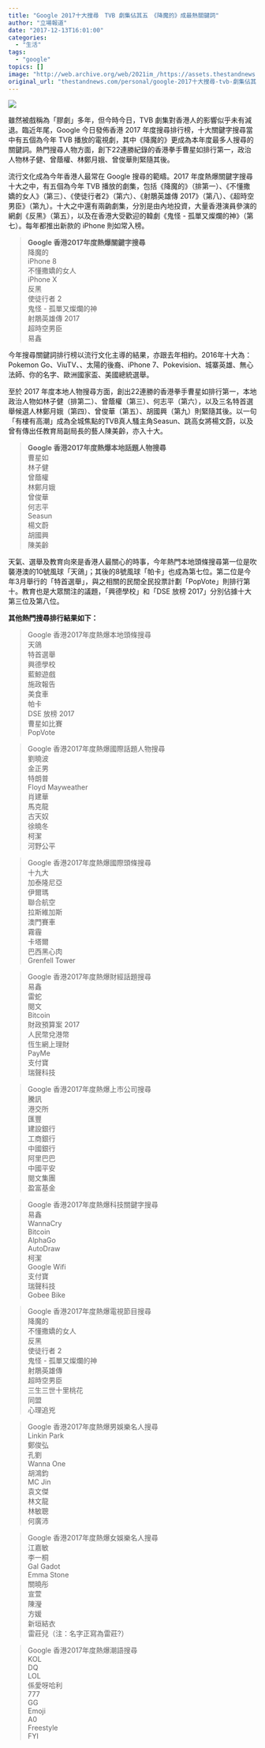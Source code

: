 ```yaml
---
title: "Google 2017十大搜尋　TVB 劇集佔其五　《降魔的》成最熱關鍵詞"
author: "立場報道"
date: "2017-12-13T16:01:00"
categories:
  - "生活"
tags:
  - "google"
topics: []
image: "http://web.archive.org/web/2021im_/https://assets.thestandnews.com/media/photos/google-01_DmO6P.png"
original_url: "thestandnews.com/personal/google-2017十大搜尋-tvb-劇集佔其五-降魔的-成最熱關鍵詞"
---
```

![](http://web.archive.org/web/2021im_/https://assets.thestandnews.com/media/photos/google-01_DmO6P.png)

雖然被戲稱為「膠劇」多年，但今時今日，TVB 劇集對香港人的影響似乎未有減退。臨近年尾，Google 今日發佈香港 2017 年度搜尋排行榜，十大關鍵字搜尋當中有五個為今年 TVB 播放的電視劇，其中《降魔的》更成為本年度最多人搜尋的關鍵詞。熱門搜尋人物方面，創下22連勝紀錄的香港拳手曹星如排行第一，政治人物林子健、曾蔭權、林鄭月娥、曾俊華則緊隨其後。

流行文化成為今年香港人最常在 Google 搜尋的範疇。2017 年度熱爆關鍵字搜尋十大之中，有五個為今年 TVB 播放的劇集，包括《降魔的》（排第一）、《不懂撒嬌的女人》（第三）、《使徒行者2》（第六）、《射鵰英雄傳 2017》（第八）、《超時空男臣》（第九）。十大之中還有兩齣劇集，分別是由內地投資，大量香港演員參演的網劇《反黑》（第五），以及在香港大受歡迎的韓劇《鬼怪 - 孤單又燦爛的神》（第七）。每年都推出新款的 iPhone 則如常入榜。

> **Google 香港2017年度熱爆關鍵字搜尋**  
> 降魔的  
> iPhone 8  
> 不懂撒嬌的女人  
> iPhone X  
> 反黑  
> 使徒行者 2  
> 鬼怪 - 孤單又燦爛的神  
> 射鵰英雄傳 2017  
> 超時空男臣  
> 易鑫

今年搜尋關鍵詞排行榜以流行文化主導的結果，亦跟去年相約。2016年十大為：Pokemon Go、ViuTV、、太陽的後裔、iPhone 7、Pokevision、城寨英雄、無心法師、你的名字、歐洲國家盃、美國總統選舉。

至於 2017 年度本地人物搜尋方面，創出22連勝的香港拳手曹星如排行第一，本地政治人物如林子健（排第二）、曾蔭權（第三）、何志平（第六），以及三名特首選舉候選人林鄭月娥（第四）、曾俊華（第五）、胡國興（第九）則緊隨其後。以一句「有樓有高潮」成為全城焦點的TVB真人騷主角Seasun、跳高女將楊文蔚，以及曾有傳出任教育局副局長的藝人陳美齡，亦入十大。

> **Google 香港2017年度熱爆本地話題人物搜尋**  
> 曹星如  
> 林子健  
> 曾蔭權  
> 林鄭月娥  
> 曾俊華  
> 何志平  
> Seasun  
> 楊文蔚  
> 胡國興  
> 陳美齡

天氣、選舉及教育向來是香港人最關心的時事，今年熱門本地頭條搜尋第一位是吹襲港澳的10號風球「天鴿」；其後的8號風球「帕卡」也成為第七位。第二位是今年3月舉行的「特首選舉」，與之相關的民間全民投票計劃「PopVote」則排行第十。教育也是大眾關注的議題，「興德學校」和「DSE 放榜 2017」分別佔據十大第三位及第八位。

**其他熱門搜尋排行結果如下：**

> Google 香港2017年度熱爆本地頭條搜尋  
> 天鴿  
> 特首選舉  
> 興德學校  
> 藍鯨遊戲  
> 施政報告  
> 美食車  
> 帕卡  
> DSE 放榜 2017  
> 曹星如比賽  
> PopVote

> Google 香港2017年度熱爆國際話題人物搜尋  
> 劉曉波  
> 金正男  
> 特朗普  
> Floyd Mayweather  
> 肖建華  
> 馬克龍  
> 古天奴  
> 徐曉冬  
> 柯潔  
> 河野公平

> Google 香港2017年度熱爆國際頭條搜尋  
> 十九大  
> 加泰隆尼亞  
> 伊爾瑪  
> 聯合航空  
> 拉斯維加斯  
> 澳門賽車  
> 霧霾  
> 卡塔爾  
> 巴西黑心肉  
> Grenfell Tower

> Google 香港2017年度熱爆財經話題搜尋  
> 易鑫  
> 雷蛇  
> 閱文  
> Bitcoin  
> 財政預算案 2017  
> 人民幣兌港幣  
> 恆生網上理財  
> PayMe  
> 支付寶  
> 瑞聲科技

> Google 香港2017年度熱爆上市公司搜尋  
> 騰訊  
> 港交所  
> 匯豐  
> 建設銀行  
> 工商銀行  
> 中國銀行  
> 阿里巴巴  
> 中國平安  
> 閱文集團  
> 盈富基金

> Google 香港2017年度熱爆科技關鍵字搜尋  
> 易鑫  
> WannaCry  
> Bitcoin  
> AlphaGo  
> AutoDraw  
> 柯潔  
> Google Wifi  
> 支付寶  
> 瑞聲科技  
> Gobee Bike

> Google 香港2017年度熱爆電視節目搜尋  
> 降魔的  
> 不懂撒嬌的女人  
> 反黑  
> 使徒行者 2  
> 鬼怪 - 孤單又燦爛的神  
> 射鵰英雄傳  
> 超時空男臣  
> 三生三世十里桃花  
> 同盟  
> 心理追兇

> Google 香港2017年度熱爆男娛樂名人搜尋  
> Linkin Park  
> 鄭俊弘  
> 孔劉  
> Wanna One  
> 胡鴻鈞  
> MC Jin  
> 袁文傑  
> 林文龍  
> 林敏聰  
> 何廣沛

> Google 香港2017年度熱爆女娛樂名人搜尋  
> 江嘉敏  
> 李一桐  
> Gal Gadot  
> Emma Stone  
> 關曉彤  
> 宣萱  
> 陳瀅  
> 方媛  
> 新垣結衣  
> 雷莊兒（注：名字正寫為雷莊?）

> Google 香港2017年度熱爆潮語搜尋  
> KOL  
> DQ  
> LOL  
> 係愛呀哈利  
> 777  
> GG  
> Emoji  
> A0  
> Freestyle  
> FYI